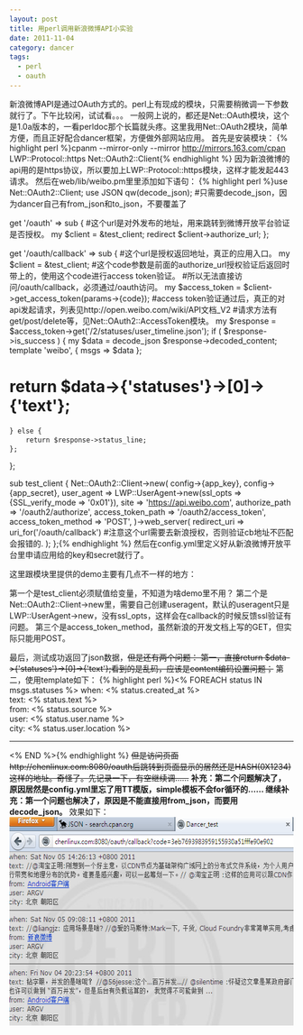 ```yaml
---
layout: post
title: 用perl调用新浪微博API小实验
date: 2011-11-04
category: dancer
tags:
  - perl
  - oauth
---
```


新浪微博API是通过OAuth方式的。perl上有现成的模块，只需要稍微调一下参数就行了。下午比较闲，试试看。。。
一般网上说的，都还是Net::OAuth模块，这个是1.0a版本的，一看perldoc那个长篇就头疼。这里我用Net::OAuth2模块，简单方便，而且正好配合dancer框架，方便做外部网站应用。
首先是安装模块：
{% highlight perl %}cpanm --mirror-only --mirror http://mirrors.163.com/cpan LWP::Protocol::https Net::OAuth2::Client{% endhighlight %}
因为新浪微博的api用的是https协议，所以要加上LWP::Protocol::https模块，这样才能发起443请求。
然后在web/lib/weibo.pm里里添加如下语句：
{% highlight perl %}use Net::OAuth2::Client;
use JSON qw(decode_json);        #只需要decode_json，因为dancer自己有from_json和to_json，不要覆盖了

get '/oauth' => sub {        #这个url是对外发布的地址，用来跳转到微博开放平台验证是否授权。
    my $client = &test_client;
    redirect $client->authorize_url;
};

get '/oauth/callback' => sub {        #这个url是授权返回地址，真正的应用入口。
    my $client = &test_client;
#这个code参数是前面的authorize_url授权验证后返回时带上的，使用这个code进行access token验证。
#所以无法直接访问/oauth/callback，必须通过/oauth访问。
    my $access_token = $client->get_access_token(params->{code});
#access token验证通过后，真正的对api发起请求，列表见http://open.weibo.com/wiki/API文档_V2
#请求方法有get/post/delete等，见Net::OAuth2::AccessToken模块。
    my $response = $access_token->get('/2/statuses/user_timeline.json');
    if ( $response->is_success ) {
        my $data = decode_json $response->decoded_content;
        template 'weibo', { msgs => $data };
#        return $data->{'statuses'}->[0]->{'text'};
    } else {
        return $response->status_line;
    };
};

sub test_client {
    Net::OAuth2::Client->new(
        config->{app_key},
        config->{app_secret},
        user_agent => LWP::UserAgent->new(ssl_opts => {SSL_verify_mode => '0x01'}),
        site => 'https://api.weibo.com',
        authorize_path => '/oauth2/authorize',
        access_token_path => '/oauth2/access_token',
        access_token_method => 'POST',
    )->web_server(
        redirect_uri => uri_for('/oauth/callback')  #注意这个url需要去新浪授权，否则验证cb地址不匹配会报错的. 
    );
};{% endhighlight %}
然后在config.yml里定义好从新浪微博开放平台里申请应用给的key和secret就行了。

这里跟模块里提供的demo主要有几点不一样的地方：

 第一个是test_client必须赋值给变量，不知道为啥demo里不用？
 第二个是Net::OAuth2::Client->new里，需要自己创建useragent，默认的useragent只是LWP::UserAgent->new，没有ssl_opts，这样会在callback的时候反馈ssl验证有问题。
 第三个是access_token_method，虽然新浪的开发文档上写的GET，但实际只能用POST。

最后，测试成功返回了json数据，<del datetime="2011-11-05T07:33:45+00:00">但是还有两个问题：
 第一，直接return $data->{'statuses'}->[0]->{'text'};看到的是乱码，应该是content编码设置问题；</del>
 第二，使用template如下：
{% highlight perl %}<% FOREACH status IN msgs.statuses %>
when: <% status.created_at %><br />
text: <% status.text %><br />
from: <% status.source %><br />
user: <% status.user.name %><br />
city: <% status.user.location %><br />
<hr />
<% END %>{% endhighlight %}
<del datetime="2011-11-04T11:01:17+00:00">但是访问页面http://chenlinux.com:8080/oauth后跳转到页面显示的居然还是HASH(0X1234)这样的地址。奇怪了。先记录一下，有空继续调……</del>
<strong>补充：第二个问题解决了，原因居然是config.yml里忘了用TT模版，simple模板不会for循环的……
继续补充：第一个问题也解决了，原因是不能直接用from_json，而要用decode_json。</strong>
效果如下：
<img src="/images/uploads/weibo_api.png" alt="" title="weibo_api" width="601" height="370" class="alignnone size-full wp-image-2683" />

